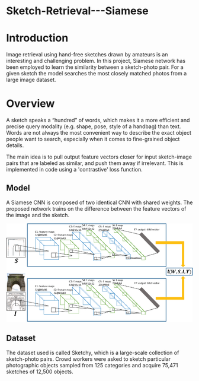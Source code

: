 # Sketch-Retrieval---Siamese

# Introduction

Image retrieval using hand-free sketches drawn by amateurs is an interesting and challenging problem. In this project, Siamese network has been employed to learn the similarity between a sketch-photo pair. For a given sketch the model searches the most closely matched photos from a large image dataset.


# Overview

A sketch speaks a “hundred” of words, which makes it a more efficient and precise query modality (e.g. shape, pose, style of a handbag) than text. Words are not always the most convenient way to describe the exact object people want to search, especially when it comes to fine-grained object details.

The main idea is to pull output feature vectors closer for input sketch-image pairs that are labeled as similar, and push them away if irrelevant. This is implemented in code using a 'contrastive' loss function.

## Model 

A Siamese CNN is composed of two identical CNN with shared weights. The proposed network trains on the difference between the feature vectors of the image and the sketch. 


![](images/2-Figure1-1.png)

## Dataset 

The dataset used is called Sketchy, which is a large-scale collection of sketch-photo pairs. Crowd workers were asked to sketch particular photographic objects sampled from 125 categories and acquire 75,471 sketches of 12,500 objects. 
